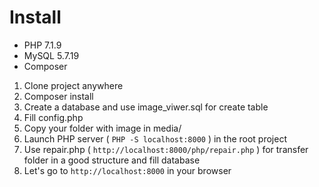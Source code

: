 # Install

- PHP 7.1.9
- MySQL 5.7.19
- Composer

1) Clone project anywhere
2) Composer install
3) Create a database and use image_viwer.sql for create table
4) Fill config.php
5) Copy your folder with image in media/ 
6) Launch PHP server ( ```PHP -S localhost:8000``` ) in the root project
7) Use repair.php ( ```http://localhost:8000/php/repair.php``` ) for transfer folder in a good structure and fill database
8) Let's go to ```http://localhost:8000``` in your browser


